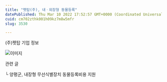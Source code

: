 ```yaml
---
title: "펫탑(주), 내ㆍ외장형 동물등록"
datePublished: Thu Mar 10 2022 17:52:57 GMT+0000 (Coordinated Universal Time)
cuid: cm702zthk001h09kz7m8w5mfr
slug: 3530

---
```



(주)펫탑 기업 정보

![이미지](https://cdn.hashnode.com/res/hashnode/image/upload/v1739254115385/1fefe0de-0099-4280-bd5d-0c58cec7fe1c.png)

관련 글

└ 양평군, 내장형 무선식별장치 동물등록비용 지원